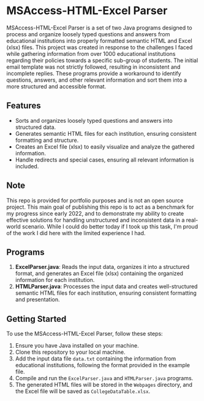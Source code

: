 # MSAccess-HTML-Excel Parser

MSAccess-HTML-Excel Parser is a set of two Java programs designed to process and organize loosely typed questions and answers from educational institutions into properly formatted semantic HTML and Excel (xlsx) files. This project was created in response to the challenges I faced while gathering information from over 1000 educational institutions regarding their policies towards a specific sub-group of students. The initial email template was not strictly followed, resulting in inconsistent and incomplete replies. These programs provide a workaround to identify questions, answers, and other relevant information and sort them into a more structured and accessible format.

## Features

- Sorts and organizes loosely typed questions and answers into structured data.
- Generates semantic HTML files for each institution, ensuring consistent formatting and structure.
- Creates an Excel file (xlsx) to easily visualize and analyze the gathered information.
- Handle redirects and special cases, ensuring all relevant information is included.

## Note

This repo is provided for portfolio purposes and is not an open source project. This main goal of publishing this repo is to act as a benchmark for my progress since early 2022, and to demonstrate my ability to create effective solutions for handling unstructured and inconsistent data in a real-world scenario. While I could do better today if I took up this task, I'm proud of the work I did here with the limited experience I had.

## Programs

1. **ExcelParser.java**: Reads the input data, organizes it into a structured format, and generates an Excel file (xlsx) containing the organized information for each institution.
2. **HTMLParser.java**: Processes the input data and creates well-structured semantic HTML files for each institution, ensuring consistent formatting and presentation.

## Getting Started

To use the MSAccess-HTML-Excel Parser, follow these steps:

1. Ensure you have Java installed on your machine.
2. Clone this repository to your local machine.
3. Add the input data file `data.txt` containing the information from educational institutions, following the format provided in the example file.
4. Compile and run the `ExcelParser.java` and `HTMLParser.java` programs.
5. The generated HTML files will be stored in the `Webpages` directory, and the Excel file will be saved as `CollegeDataTable.xlsx`.
